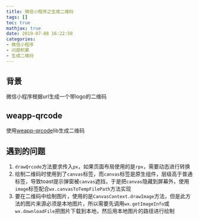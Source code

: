 ```yaml
---
title: 微信小程序之生成二维码
tags: []
toc: true
mathjax: true
date: 2019-07-08 16:22:50
categories:
- 微信小程序
- 问题积累
- 生成二维码
---
```


## 背景

微信小程序根据url生成一个带logo的二维码

## weapp-qrcode

使用[weapp-qrcode](https://github.com/yingye/weapp-qrcode)lib生成二维码

## 遇到的问题

1. `drawQrcode`方法要求传入`px`，如果页面布局使用的是`rpx`，需要动态进行转换
2. 绘制二维码时使用到了`canvas`标签，而`canvas`标签是原生组件，层级高于普通标签，导致toast提示弹窗被`canvas`遮挡，于是把`canvas`隐藏到屏幕外，使用`image`标签配合`wx.canvasToTempFilePath`方法实现
3. 要在二维码中绘制图片，使用的是`CanvasContext.drawImage`方法，但是此方法的图片来源必须是本地图片，所以需要先调用`wx.getImageInfo`或`wx.downloadFile`把图片下载到本地，然后用本地图片的路径进行绘制
